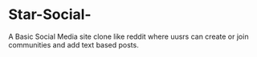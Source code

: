 # Star-Social-

A Basic Social Media site clone like reddit where uusrs can create or join communities and add text based posts. 
